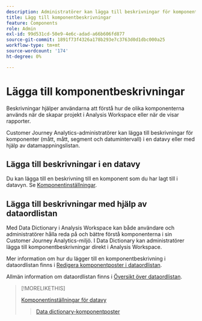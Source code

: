 ```yaml
---
description: Administratörer kan lägga till beskrivningar för komponenter i datavyn eller med hjälp av dataordlistan
title: Lägg till komponentbeskrivningar
feature: Components
role: Admin
exl-id: 99d531cd-50e9-4e6c-adad-a66b606fd877
source-git-commit: 1891f73f4326a178b293e7c3763d0d1dbc000a25
workflow-type: tm+mt
source-wordcount: '174'
ht-degree: 0%

---
```


# Lägga till komponentbeskrivningar

Beskrivningar hjälper användarna att förstå hur de olika komponenterna används när de skapar projekt i Analysis Workspace eller när de visar rapporter.

Customer Journey Analytics-administratörer kan lägga till beskrivningar för komponenter (mått, mått, segment och datumintervall) i en datavy eller med hjälp av datamappningslistan.

## Lägga till beskrivningar i en datavy

Du kan lägga till en beskrivning till en komponent som du har lagt till i datavyn. Se [Komponentinställningar](/help/data-views/component-settings/overview.md).

## Lägga till beskrivningar med hjälp av dataordlistan

Med Data Dictionary i Analysis Workspace kan både användare och administratörer hålla reda på och bättre förstå komponenterna i sin Customer Journey Analytics-miljö. I Data Dictionary kan administratörer lägga till komponentbeskrivningar direkt i Analysis Workspace.

Mer information om hur du lägger till en komponentbeskrivning i dataordlistan finns i [Redigera komponentposter i dataordlistan](/help/components/data-dictionary/edit-entries-data-dictionary.md).

Allmän information om dataordlistan finns i [Översikt över dataordlistan](/help/components/data-dictionary/data-dictionary-overview.md).

>[!MORELIKETHIS]
>
>[Komponentinställningar för datavy](/help/data-views/component-settings/overview.md)
>>[Data dictionary-komponentposter ](/help/components/data-dictionary/edit-entries-data-dictionary.md)
>
